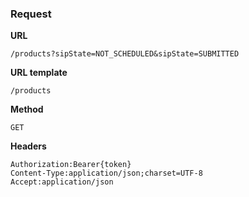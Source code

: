 ### Request

**URL**

`/products?sipState=NOT_SCHEDULED&sipState=SUBMITTED`

**URL template**

`/products`

**Method**

`GET`

**Headers**

`Authorization:Bearer{token}`  
`Content-Type:application/json;charset=UTF-8`  
`Accept:application/json`  
